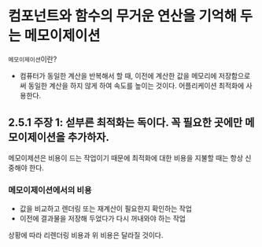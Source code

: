 # 컴포넌트와 함수의 무거운 연산을 기억해 두는 메모이제이션

`메모이제이션`이란?

- 컴퓨터가 동일한 계산을 반복해서 할 때, 이전에 계산한 값을 메모리에 저장함으로써 동일한 계산을 하지 않게 하여 속도를 높이는 것이다. 어플리케이션 최적화에 사용한다.

## 2.5.1 주장 1: 섣부른 최적화는 독이다. 꼭 필요한 곳에만 메모이제이션을 추가하자.

메모이제션은 비용이 드는 작업이기 때문에 최적화에 대한 비용을 지불할 때는 항상 신중해야 한다.

### 메모이제이션에서의 비용

- 값을 비교하고 렌더링 또는 재계산이 필요한지 확인하는 작업
- 이전에 결과물을 저장해 두었다가 다시 꺼내와야 하는 작업

상황에 따라 리렌더링 비용과 위 비용은 달라질 것이다.
